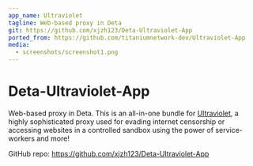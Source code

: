 ```yaml
---
app_name: Ultraviolet
tagline: Web-based proxy in Deta
git: https://github.com/xjzh123/Deta-Ultraviolet-App
ported_from: https://github.com/titaniumnetwork-dev/Ultraviolet-App
media:
  - screenshots/screenshot1.png
---
```


# Deta-Ultraviolet-App

Web-based proxy in Deta. This is an all-in-one bundle for [Ultraviolet](https://github.com/titaniumnetwork-dev/Ultraviolet), a highly sophisticated proxy used for evading internet censorship or accessing websites in a controlled sandbox using the power of service-workers and more!

GitHub repo: <https://github.com/xjzh123/Deta-Ultraviolet-App>
